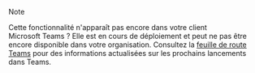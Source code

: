 > [!NOTE]
> Cette fonctionnalité n'apparaît pas encore dans votre client Microsoft Teams ? Elle est en cours de déploiement et peut ne pas être encore disponible dans votre organisation. Consultez la [feuille de route Teams](https://aka.ms/TeamsRoadmap) pour des informations actualisées sur les prochains lancements dans Teams.
